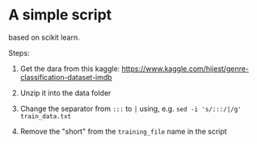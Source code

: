 # A simple script

based on scikit learn.

Steps: 
1. Get the dara from this kaggle: 
https://www.kaggle.com/hijest/genre-classification-dataset-imdb
   
2. Unzip it into the data folder

3. Change the separator from `:::` to `|` using, e.g.  `sed -i 's/:::/|/g' train_data.txt`

4. Remove the "short" from the `training_file` name in the script

